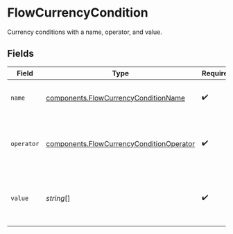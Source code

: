 # FlowCurrencyCondition

Currency conditions with a name, operator, and value.


## Fields

| Field                                                                                                | Type                                                                                                 | Required                                                                                             | Description                                                                                          | Example                                                                                              |
| ---------------------------------------------------------------------------------------------------- | ---------------------------------------------------------------------------------------------------- | ---------------------------------------------------------------------------------------------------- | ---------------------------------------------------------------------------------------------------- | ---------------------------------------------------------------------------------------------------- |
| `name`                                                                                               | [components.FlowCurrencyConditionName](../../models/components/flowcurrencyconditionname.md)         | :heavy_check_mark:                                                                                   | The type of match made for this rule.                                                                | currency                                                                                             |
| `operator`                                                                                           | [components.FlowCurrencyConditionOperator](../../models/components/flowcurrencyconditionoperator.md) | :heavy_check_mark:                                                                                   | The comparison to make on the currency code `value`.                                                 | is_one_of                                                                                            |
| `value`                                                                                              | *string*[]                                                                                           | :heavy_check_mark:                                                                                   | Currency ISO codes to compare the transaction to.                                                    | [<br/>"USD",<br/>"EUR",<br/>"GBP"<br/>]                                                              |